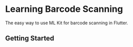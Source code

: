 # Learning Barcode Scanning

The easy way to use ML Kit for barcode scanning in Flutter.

## Getting Started
